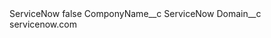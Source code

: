 <?xml version="1.0" encoding="UTF-8"?>
<CustomMetadata xmlns="http://soap.sforce.com/2006/04/metadata" xmlns:xsi="http://www.w3.org/2001/XMLSchema-instance" xmlns:xsd="http://www.w3.org/2001/XMLSchema">
    <label>ServiceNow</label>
    <protected>false</protected>
    <values>
        <field>ComponyName__c</field>
        <value xsi:type="xsd:string">ServiceNow</value>
    </values>
    <values>
        <field>Domain__c</field>
        <value xsi:type="xsd:string">servicenow.com</value>
    </values>
</CustomMetadata>
